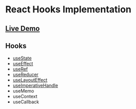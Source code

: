 # React Hooks Implementation
## [Live Demo](https://react-hooks-acv.vercel.app/)
## Hooks
- [useState](https://github.com/arjuncvinod/React-hooks/blob/master/src/useState/UseState.jsx)
- [useEffect](https://github.com/arjuncvinod/React-hooks/blob/master/src/useEffect/UseEffect.jsx)
- [useRef](https://github.com/arjuncvinod/React-hooks/blob/master/src/useRef/UseRef.jsx)
- [useReducer](https://github.com/arjuncvinod/React-hooks/blob/master/src/useReducer/UseReducer.jsx)
- [useLayoutEffect](https://github.com/arjuncvinod/React-hooks/blob/master/src/useLayoutEffect/UseLayoutEffect.jsx)
- [useImperativeHandle](https://github.com/arjuncvinod/React-hooks/tree/master/src/useImperativeHandle/UseImperativeHandle.jsx)
- useMemo
- useContext
- useCallback
